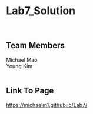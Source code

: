 # Lab7_Solution  
<br/>

## Team Members  
Michael Mao  
Young Kim  
<br/>

## Link To Page
https://michaelm1.github.io/Lab7/ 